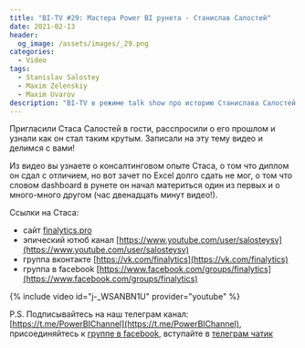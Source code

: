 ```yaml
---
title: "BI-TV #29: Мастера Power BI рунета - Станислав Салостей"
date: 2021-02-13
header:
  og_image: /assets/images/_29.png
categories:
  - Video
tags:
  - Stanislav Salostey
  - Maxim Zelenskiy
  - Maxim Uvarov
description: "BI-TV в режиме talk show про историю Станислава Салостей: становление, мотивация, планы."
---
```


Пригласили Стаса Салостей в гости, расспросили о его прошлом и узнали как он стал таким крутым. Записали на эту тему видео и делимся с вами! 

Из видео вы узнаете о консалтинговом опыте Стаса, о том что диплом он сдал с отличием, но вот зачет по Excel долго сдать не мог, о том что словом dashboard в рунете он начал материться один из первых и о много-много другом (час двенадцать минут видео!). 

Ссылки на Стаса:

- сайт [finalytics.pro](https://finalytics.pro/)
- эпический ютюб канал [https://www.youtube.com/user/salosteysv](https://www.youtube.com/user/salosteysv)
- группа вконтакте [https://vk.com/finalytics](https://vk.com/finalytics)
- группа в facebook [https://www.facebook.com/groups/finalytics](https://www.facebook.com/groups/finalytics)

{% include video id="j-_WSANBN1U" provider="youtube" %}

P.S. Подписывайтесь на наш телеграм канал: [https://t.me/PowerBIChannel](https://t.me/PowerBIChannel), присоединяйтесь к [группе в facebook](https://www.facebook.com/groups/powerBiForever), вступайте в [телеграм чатик](https://t.me/PBI_Rus/)

<!--  
<style>.embed-container { position: relative; padding-bottom: 56.25%; height: 0; overflow: hidden; max-width: 100%; } .embed-container iframe, .embed-container object, .embed-container embed { position: absolute; top: 0; left: 0; width: 100%; height: 100%; }</style><div class='embed-container'><iframe src='https://www.youtube.com/embed/XY7qf1wlgyU' frameborder='0' allowfullscreen></iframe></div>
-->  